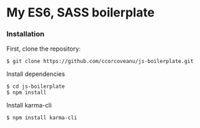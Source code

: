 # My ES6, SASS boilerplate

### Installation

First, clone the repository:

```
$ git clone https://github.com/ccorcoveanu/js-boilerplate.git
```

Install dependencies

```
$ cd js-boilerplate
$ npm install
```

Install karma-cli

```
$ npm install karma-cli
```